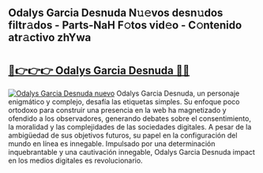 ## Odalys Garcia Desnuda N𝚞𝚎vos desn𝚞dos filtr𝚊dos - Parts-NaH F𝚘tos vid𝚎o - C𝚘ntenido atr𝚊ctivo zhYwa

# <h2><a href="http://mb74yq.tromn.icu/?c=Odalys+Garcia+Desnuda">🔗👉👉👉 Odalys Garcia Desnuda 🔗🔗</a></h2>

[![Odalys Garcia Desnuda nuevo](https://i.imgur.com/pEAQMta.gif)](http://mb74yq.tromn.icu/?c=Odalys+Garcia+Desnuda)
Odalys Garcia Desnuda, un personaje enigmático y complejo, desafía las etiquetas simples. Su enfoque poco ortodoxo para construir una presencia en la web ha magnetizado y ofendido a los observadores, generando debates sobre el consentimiento, la moralidad y las complejidades de las sociedades digitales. A pesar de la ambigüedad de sus objetivos futuros, su papel en la configuración del mundo en línea es innegable. Impulsado por una determinación inquebrantable y una cautivación innegable, Odalys Garcia Desnuda impact en los medios digitales es revolucionario.
